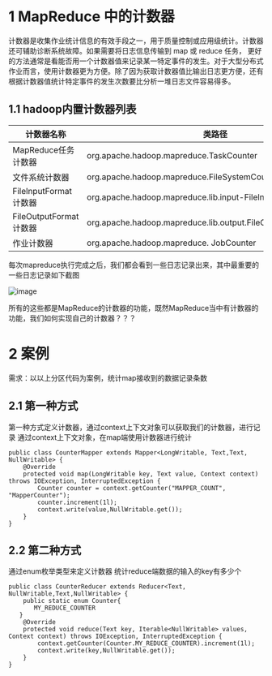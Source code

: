 # 1 MapReduce 中的计数器
计数器是收集作业统计信息的有效手段之一，用于质量控制或应用级统计。计数器还可辅助诊断系统故障。如果需要将日志信息传输到 map 或 reduce 任务， 更好的方法通常是看能否用一个计数器值来记录某一特定事件的发生。对于大型分布式作业而言，使用计数器更为方便。除了因为获取计数器值比输出日志更方便，还有根据计数器值统计特定事件的发生次数要比分析一堆日志文件容易得多。

## 1.1 hadoop内置计数器列表
| 计数器名称 | 类路径
| --- | --- |
| MapReduce任务计数器      | org.apache.hadoop.mapreduce.TaskCounter |                       
| 文件系统计数器            | org.apache.hadoop.mapreduce.FileSystemCounter |                 
| FilelnputFormat计数器 | org.apache.hadoop.mapreduce.lib.input-FilelnputFormatCounter |   
| FileOutputFormat计数器 | org.apache.hadoop.mapreduce.lib.output.FileOutputFormatCounter | 
| 作业计数器              | org.apache.hadoop.mapreduce. JobCounter |


每次mapreduce执行完成之后，我们都会看到一些日志记录出来，其中最重要的一些日志记录如下截图

![image](https://user-images.githubusercontent.com/75486726/180607483-654fd919-31d3-4096-922f-e7a4d0b73504.png)

所有的这些都是MapReduce的计数器的功能，既然MapReduce当中有计数器的功能，我们如何实现自己的计数器？？？

# 2 案例
需求：以以上分区代码为案例，统计map接收到的数据记录条数

## 2.1 第一种方式
第一种方式定义计数器，通过context上下文对象可以获取我们的计数器，进行记录 通过context上下文对象，在map端使用计数器进行统计
``` 
public class CounterMapper extends Mapper<LongWritable, Text,Text, NullWritable> {
    @Override
    protected void map(LongWritable key, Text value, Context context) throws IOException, InterruptedException {
        Counter counter = context.getCounter("MAPPER_COUNT", "MapperCounter");
        counter.increment(1l);
        context.write(value,NullWritable.get());
    }
}
```

## 2.2 第二种方式
通过enum枚举类型来定义计数器 统计reduce端数据的输入的key有多少个
``` 
public class CounterReducer extends Reducer<Text, NullWritable,Text,NullWritable> {
    public static enum Counter{
       MY_REDUCE_COUNTER
   }
    @Override
    protected void reduce(Text key, Iterable<NullWritable> values, Context context) throws IOException, InterruptedException {
        context.getCounter(Counter.MY_REDUCE_COUNTER).increment(1l);
        context.write(key,NullWritable.get());
    }
}
```
